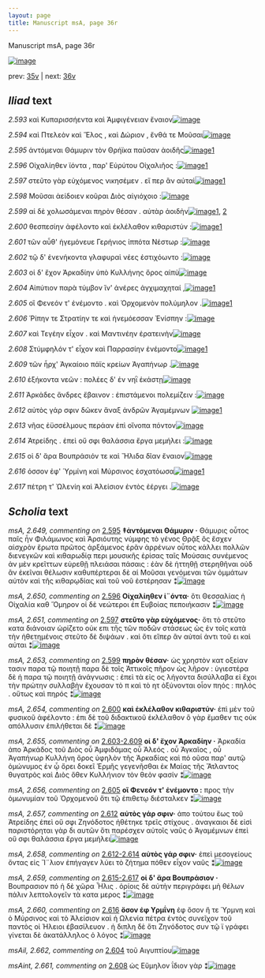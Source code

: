 ```yaml
---
layout: page
title: Manuscript msA, page 36r
---
```


Manuscript msA, page 36r

[![image](http://www.homermultitext.org/iipsrv?OBJ=IIP,1.0&FIF=/project/homer/pyramidal/deepzoom/hmt/vaimg/2017a/VA036RN_0037.tif&WID=100&CVT=JPEG)](http://www.homermultitext.org/ict2/?urn=urn:cite2:hmt:vaimg.2017a:VA036RN_0037)

prev:  [35v](../35v) | next:  [36v](../36v)

## *Iliad* text

*2.593* <a id="2.593"/> καὶ Κυπαρισσήεντα 					καὶ Ἀμφιγένειαν ἔναιον[![image](http://www.homermultitext.org/iipsrv?OBJ=IIP,1.0&FIF=/project/homer/pyramidal/deepzoom/hmt/vaimg/2017a/VA036RN_0037.tif&RGN=0.166,0.2182,0.419,0.0331&WID=1000&CVT=JPEG)](http://www.homermultitext.org/ict2/?urn=urn:cite2:hmt:vaimg.2017a:VA036RN_0037@0.166,0.2182,0.419,0.0331)

*2.594* <a id="2.594"/> καὶ Πτελεὸν καὶ 						 Ἕλος , καὶ Δώριον , ἔνθά τε Μοῦσαι[![image](http://www.homermultitext.org/iipsrv?OBJ=IIP,1.0&FIF=/project/homer/pyramidal/deepzoom/hmt/vaimg/2017a/VA036RN_0037.tif&RGN=0.165,0.2415,0.423,0.0286&WID=1000&CVT=JPEG)](http://www.homermultitext.org/ict2/?urn=urn:cite2:hmt:vaimg.2017a:VA036RN_0037@0.165,0.2415,0.423,0.0286)

*2.595* <a id="2.595"/> ἀντόμεναι Θάμυριν τὸν 						 Θρήϊκα παῦσαν ἀοιδῆς[![image](http://www.homermultitext.org/iipsrv?OBJ=IIP,1.0&FIF=/project/homer/pyramidal/deepzoom/hmt/vaimg/2017a/VA036RN_0037.tif&RGN=0.162,0.2596,0.423,0.0286&WID=1000&CVT=JPEG)](http://www.homermultitext.org/ict2/?urn=urn:cite2:hmt:vaimg.2017a:VA036RN_0037@0.162,0.2596,0.423,0.0286)[1](#msA_2.649)

*2.596* <a id="2.596"/> Οἰχαλίηθεν ϊόντα , 					παρ' Εὐρύτου 					 Οἰχαλιῆος :[![image](http://www.homermultitext.org/iipsrv?OBJ=IIP,1.0&FIF=/project/homer/pyramidal/deepzoom/hmt/vaimg/2017a/VA036RN_0037.tif&RGN=0.159,0.2814,0.423,0.0286&WID=1000&CVT=JPEG)](http://www.homermultitext.org/ict2/?urn=urn:cite2:hmt:vaimg.2017a:VA036RN_0037@0.159,0.2814,0.423,0.0286)[1](#msA_2.650)

*2.597* <a id="2.597"/> στεῦτο γὰρ εὐχόμενος νικησέμεν . εἴ περ ἂν αὐταὶ[![image](http://www.homermultitext.org/iipsrv?OBJ=IIP,1.0&FIF=/project/homer/pyramidal/deepzoom/hmt/vaimg/2017a/VA036RN_0037.tif&RGN=0.159,0.2987,0.423,0.0286&WID=1000&CVT=JPEG)](http://www.homermultitext.org/ict2/?urn=urn:cite2:hmt:vaimg.2017a:VA036RN_0037@0.159,0.2987,0.423,0.0286)[1](#msA_2.651)

*2.598* <a id="2.598"/> Μοῦσαι ἀείδοιεν κοῦραι Διὸς αἰγιόχοιο :[![image](http://www.homermultitext.org/iipsrv?OBJ=IIP,1.0&FIF=/project/homer/pyramidal/deepzoom/hmt/vaimg/2017a/VA036RN_0037.tif&RGN=0.156,0.3175,0.423,0.0286&WID=1000&CVT=JPEG)](http://www.homermultitext.org/ict2/?urn=urn:cite2:hmt:vaimg.2017a:VA036RN_0037@0.156,0.3175,0.423,0.0286)

*2.599* <a id="2.599"/> αἱ δὲ χολωσάμεναι πηρὸν θέσαν . αὐτὰρ ἀοιδὴν[![image](http://www.homermultitext.org/iipsrv?OBJ=IIP,1.0&FIF=/project/homer/pyramidal/deepzoom/hmt/vaimg/2017a/VA036RN_0037.tif&RGN=0.156,0.3371,0.423,0.0286&WID=1000&CVT=JPEG)](http://www.homermultitext.org/ict2/?urn=urn:cite2:hmt:vaimg.2017a:VA036RN_0037@0.156,0.3371,0.423,0.0286)[1](#msA_2.653), [2](#msA_2.652)

*2.600* <a id="2.600"/> θεσπεσίην ἀφέλοντο καὶ ἐκλέλαθον κιθαριστύν :[![image](http://www.homermultitext.org/iipsrv?OBJ=IIP,1.0&FIF=/project/homer/pyramidal/deepzoom/hmt/vaimg/2017a/VA036RN_0037.tif&RGN=0.156,0.3582,0.423,0.0286&WID=1000&CVT=JPEG)](http://www.homermultitext.org/ict2/?urn=urn:cite2:hmt:vaimg.2017a:VA036RN_0037@0.156,0.3582,0.423,0.0286)[1](#msA_2.654)

*2.601* <a id="2.601"/> τῶν αὖθ' ἡγεμόνευε Γερήνιος ἱππότα Νέστωρ :[![image](http://www.homermultitext.org/iipsrv?OBJ=IIP,1.0&FIF=/project/homer/pyramidal/deepzoom/hmt/vaimg/2017a/VA036RN_0037.tif&RGN=0.156,0.3747,0.423,0.0286&WID=1000&CVT=JPEG)](http://www.homermultitext.org/ict2/?urn=urn:cite2:hmt:vaimg.2017a:VA036RN_0037@0.156,0.3747,0.423,0.0286)

*2.602* <a id="2.602"/> τῷ δ' ἐνενήκοντα γλαφυραὶ νέες ἐστιχόωντο :[![image](http://www.homermultitext.org/iipsrv?OBJ=IIP,1.0&FIF=/project/homer/pyramidal/deepzoom/hmt/vaimg/2017a/VA036RN_0037.tif&RGN=0.155,0.3928,0.423,0.0286&WID=1000&CVT=JPEG)](http://www.homermultitext.org/ict2/?urn=urn:cite2:hmt:vaimg.2017a:VA036RN_0037@0.155,0.3928,0.423,0.0286)

*2.603* <a id="2.603"/> οἱ δ' ἔχον Ἀρκαδίην 					ὑπὸ Κυλλήνης ὄρος αἰπὺ[![image](http://www.homermultitext.org/iipsrv?OBJ=IIP,1.0&FIF=/project/homer/pyramidal/deepzoom/hmt/vaimg/2017a/VA036RN_0037.tif&RGN=0.151,0.4108,0.423,0.0286&WID=1000&CVT=JPEG)](http://www.homermultitext.org/ict2/?urn=urn:cite2:hmt:vaimg.2017a:VA036RN_0037@0.151,0.4108,0.423,0.0286)

*2.604* <a id="2.604"/> Αἰπύτιον παρὰ 					τύμβον ἵν' ἀνέρες ἀγχιμαχηταί ,[![image](http://www.homermultitext.org/iipsrv?OBJ=IIP,1.0&FIF=/project/homer/pyramidal/deepzoom/hmt/vaimg/2017a/VA036RN_0037.tif&RGN=0.16,0.4334,0.423,0.0286&WID=1000&CVT=JPEG)](http://www.homermultitext.org/ict2/?urn=urn:cite2:hmt:vaimg.2017a:VA036RN_0037@0.16,0.4334,0.423,0.0286)[1](#msAil_2.662)

*2.605* <a id="2.605"/> οἳ Φενεόν τ' 					ἐνέμοντο . καὶ Ὀρχομενὸν 					πολύμηλον .[![image](http://www.homermultitext.org/iipsrv?OBJ=IIP,1.0&FIF=/project/homer/pyramidal/deepzoom/hmt/vaimg/2017a/VA036RN_0037.tif&RGN=0.169,0.4537,0.423,0.0286&WID=1000&CVT=JPEG)](http://www.homermultitext.org/ict2/?urn=urn:cite2:hmt:vaimg.2017a:VA036RN_0037@0.169,0.4537,0.423,0.0286)[1](#msA_2.656)

*2.606* <a id="2.606"/> Ῥίπην τε 						 Στρατίην τε καὶ 					ἠνεμόεσσαν Ἐνίσπην :[![image](http://www.homermultitext.org/iipsrv?OBJ=IIP,1.0&FIF=/project/homer/pyramidal/deepzoom/hmt/vaimg/2017a/VA036RN_0037.tif&RGN=0.166,0.468,0.423,0.0286&WID=1000&CVT=JPEG)](http://www.homermultitext.org/ict2/?urn=urn:cite2:hmt:vaimg.2017a:VA036RN_0037@0.166,0.468,0.423,0.0286)

*2.607* <a id="2.607"/> καὶ Τεγέην εἶχον . 					καὶ Μαντινέην ἐρατεινὴν[![image](http://www.homermultitext.org/iipsrv?OBJ=IIP,1.0&FIF=/project/homer/pyramidal/deepzoom/hmt/vaimg/2017a/VA036RN_0037.tif&RGN=0.16,0.4891,0.423,0.0286&WID=1000&CVT=JPEG)](http://www.homermultitext.org/ict2/?urn=urn:cite2:hmt:vaimg.2017a:VA036RN_0037@0.16,0.4891,0.423,0.0286)

*2.608* <a id="2.608"/> Στύμφηλόν τ' εἶχον 					καὶ Παρρασίην ἐνέμοντο[![image](http://www.homermultitext.org/iipsrv?OBJ=IIP,1.0&FIF=/project/homer/pyramidal/deepzoom/hmt/vaimg/2017a/VA036RN_0037.tif&RGN=0.158,0.5102,0.423,0.0286&WID=1000&CVT=JPEG)](http://www.homermultitext.org/ict2/?urn=urn:cite2:hmt:vaimg.2017a:VA036RN_0037@0.158,0.5102,0.423,0.0286)[1](#msAint_2.661)

*2.609* <a id="2.609"/> τῶν ἦρχ' Ἀγκαίοιο 					πάϊς κρείων Ἀγαπήνωρ .[![image](http://www.homermultitext.org/iipsrv?OBJ=IIP,1.0&FIF=/project/homer/pyramidal/deepzoom/hmt/vaimg/2017a/VA036RN_0037.tif&RGN=0.156,0.5305,0.423,0.0286&WID=1000&CVT=JPEG)](http://www.homermultitext.org/ict2/?urn=urn:cite2:hmt:vaimg.2017a:VA036RN_0037@0.156,0.5305,0.423,0.0286)

*2.610* <a id="2.610"/> ἑξήκοντα νεῶν : πολέες δ' ἐν νηῒ ἑκάστῃ[![image](http://www.homermultitext.org/iipsrv?OBJ=IIP,1.0&FIF=/project/homer/pyramidal/deepzoom/hmt/vaimg/2017a/VA036RN_0037.tif&RGN=0.15,0.5463,0.423,0.0286&WID=1000&CVT=JPEG)](http://www.homermultitext.org/ict2/?urn=urn:cite2:hmt:vaimg.2017a:VA036RN_0037@0.15,0.5463,0.423,0.0286)

*2.611* <a id="2.611"/> Ἀρκάδες ἄνδρες ἔβαινον : 					ἐπιστάμενοι πολεμίζειν :[![image](http://www.homermultitext.org/iipsrv?OBJ=IIP,1.0&FIF=/project/homer/pyramidal/deepzoom/hmt/vaimg/2017a/VA036RN_0037.tif&RGN=0.162,0.5643,0.423,0.0286&WID=1000&CVT=JPEG)](http://www.homermultitext.org/ict2/?urn=urn:cite2:hmt:vaimg.2017a:VA036RN_0037@0.162,0.5643,0.423,0.0286)

*2.612* <a id="2.612"/> αὐτὸς γάρ σφιν δῶκεν ἄναξ ἀνδρῶν Ἀγαμέμνων 				[![image](http://www.homermultitext.org/iipsrv?OBJ=IIP,1.0&FIF=/project/homer/pyramidal/deepzoom/hmt/vaimg/2017a/VA036RN_0037.tif&RGN=0.153,0.5839,0.423,0.0286&WID=1000&CVT=JPEG)](http://www.homermultitext.org/ict2/?urn=urn:cite2:hmt:vaimg.2017a:VA036RN_0037@0.153,0.5839,0.423,0.0286)[1](#msA_2.657)

*2.613* <a id="2.613"/> νῆας ἐϋσσέλμους περάαν ἐπὶ οἴνοπα πόντον[![image](http://www.homermultitext.org/iipsrv?OBJ=IIP,1.0&FIF=/project/homer/pyramidal/deepzoom/hmt/vaimg/2017a/VA036RN_0037.tif&RGN=0.153,0.602,0.423,0.0286&WID=1000&CVT=JPEG)](http://www.homermultitext.org/ict2/?urn=urn:cite2:hmt:vaimg.2017a:VA036RN_0037@0.153,0.602,0.423,0.0286)

*2.614* <a id="2.614"/> Ἀτρείδης . ἐπεὶ οὔ σφι 					θαλάσσια ἔργα μεμήλει :[![image](http://www.homermultitext.org/iipsrv?OBJ=IIP,1.0&FIF=/project/homer/pyramidal/deepzoom/hmt/vaimg/2017a/VA036RN_0037.tif&RGN=0.153,0.6185,0.423,0.0286&WID=1000&CVT=JPEG)](http://www.homermultitext.org/ict2/?urn=urn:cite2:hmt:vaimg.2017a:VA036RN_0037@0.153,0.6185,0.423,0.0286)

*2.615* <a id="2.615"/> οἱ δ' ἄρα Βουπράσιόν τε καὶ Ἤλιδα δῖαν ἔναιον[![image](http://www.homermultitext.org/iipsrv?OBJ=IIP,1.0&FIF=/project/homer/pyramidal/deepzoom/hmt/vaimg/2017a/VA036RN_0037.tif&RGN=0.153,0.6388,0.423,0.0286&WID=1000&CVT=JPEG)](http://www.homermultitext.org/ict2/?urn=urn:cite2:hmt:vaimg.2017a:VA036RN_0037@0.153,0.6388,0.423,0.0286)

*2.616* <a id="2.616"/> όσσον ἐφ' Ὑρμίνη 					καὶ Μύρσινος ἐσχατόωσα[![image](http://www.homermultitext.org/iipsrv?OBJ=IIP,1.0&FIF=/project/homer/pyramidal/deepzoom/hmt/vaimg/2017a/VA036RN_0037.tif&RGN=0.15,0.6584,0.423,0.0286&WID=1000&CVT=JPEG)](http://www.homermultitext.org/ict2/?urn=urn:cite2:hmt:vaimg.2017a:VA036RN_0037@0.15,0.6584,0.423,0.0286)[1](#msA_2.660)

*2.617* <a id="2.617"/> πέτρη τ' Ὠλενίη καὶ Ἀλείσιον ἐντὸς ἐέργει .[![image](http://www.homermultitext.org/iipsrv?OBJ=IIP,1.0&FIF=/project/homer/pyramidal/deepzoom/hmt/vaimg/2017a/VA036RN_0037.tif&RGN=0.15,0.6757,0.423,0.0286&WID=1000&CVT=JPEG)](http://www.homermultitext.org/ict2/?urn=urn:cite2:hmt:vaimg.2017a:VA036RN_0037@0.15,0.6757,0.423,0.0286)

## *Scholia* text

*msA, 2.649, commenting on* [2.595](#2.595)  <a id="msA_2.649"/> **‡ἀντόμεναι Θάμυριν ·** Θάμυρις οὗτος παῖς ἦν Φιλάμωνος καὶ Ἀρσιόυτης νύμφης τὸ γένος Θρᾷξ ὃς ἔσχεν αἰσχρὸν ἔρωτα πρῶτος ἀρξάμενος ἐρᾶν ἀρρένων οὗτος κάλλει πολλῶν διενεγκῶν καὶ κιθαρωδίᾳ περι μουσικῆς ἐρίσας ταῖς Μούσαις συνέμενος ἀν μὲν κρεῖττων εὑρεθῇ πλειάσαι πάσαις : ἐὰν δὲ ἡττηθῇ στερηθῆναι οὐδ ἂν ἐκεῖναι θέλωσιν καθυπέρτεραι δὲ αἱ Μοῦσαι γενόμεναι τῶν ὀμμάτων αὐτὸν καὶ τῆς κιθαρῳδίας καὶ τοῦ νοῦ ἐστέρησαν ⁑[![image](http://www.homermultitext.org/iipsrv?OBJ=IIP,1.0&FIF=/project/homer/pyramidal/deepzoom/hmt/vaimg/2017a/VA036RN_0037.tif&RGN=0.162,0.1026,0.6287,0.0591&WID=1000&CVT=JPEG)](http://www.homermultitext.org/ict2/?urn=urn:cite2:hmt:vaimg.2017a:VA036RN_0037@0.162,0.1026,0.6287,0.0591)

*msA, 2.650, commenting on* [2.596](#2.596)  <a id="msA_2.650"/> **Οἱχαλίηθεν ἰ¨όντα·** ὅτι Θεσσαλίας ἡ Οἱχαλία καθ Ὅμηρον οἱ δὲ νεώτεροι ἐπ Ευβοίας πεποιήκασιν ⁑[![image](http://www.homermultitext.org/iipsrv?OBJ=IIP,1.0&FIF=/project/homer/pyramidal/deepzoom/hmt/vaimg/2017a/VA036RN_0037.tif&RGN=0.1667,0.1462,0.6163,0.0213&WID=1000&CVT=JPEG)](http://www.homermultitext.org/ict2/?urn=urn:cite2:hmt:vaimg.2017a:VA036RN_0037@0.1667,0.1462,0.6163,0.0213)

*msA, 2.651, commenting on* [2.597](#2.597)  <a id="msA_2.651"/> **στεῦτο γὰρ εὐχόμενος·** ὅτι τὸ στεῦτο κατα διάνοιαν ὡρίζετο οὐκ επι τῆς τῶν ποδῶν στάσεως ὡς ἐν τοῖς κατὰ τὴν ἡθετημένοις στεῦτο δὲ διψάων . καὶ ὅτι εἴπερ ἂν αὐταί ἀντι τοῦ ει καὶ αὐται ⁑[![image](http://www.homermultitext.org/iipsrv?OBJ=IIP,1.0&FIF=/project/homer/pyramidal/deepzoom/hmt/vaimg/2017a/VA036RN_0037.tif&RGN=0.166,0.1574,0.6173,0.0315&WID=1000&CVT=JPEG)](http://www.homermultitext.org/ict2/?urn=urn:cite2:hmt:vaimg.2017a:VA036RN_0037@0.166,0.1574,0.6173,0.0315)

*msA, 2.653, commenting on* [2.599](#2.599)  <a id="msA_2.653"/> **πηρὸν θέσαν·** ὡς χρηστὸν κατ οξείαν τασιν παρα τῷ ποιητῇ παρα δὲ τοῖς Ἀττικοῖς πῆρον ὡς λῆρον : ὑγιεστέρα δὲ ἡ παρα τῷ ποιητῇ ἀνάγνωσις : ἐπεὶ τὰ εἰς ος λήγοντα δισύλλαβα εἰ ἔχοι τὴν πρώτην συλλαβὴν ἔχουσαν τὸ π καὶ τὸ ητ ὀξύνονται οἶον πηός : πηλός . οὕτως καὶ πηρός ⁑[![image](http://www.homermultitext.org/iipsrv?OBJ=IIP,1.0&FIF=/project/homer/pyramidal/deepzoom/hmt/vaimg/2017a/VA036RN_0037.tif&RGN=0.5783,0.228,0.204,0.0931&WID=1000&CVT=JPEG)](http://www.homermultitext.org/ict2/?urn=urn:cite2:hmt:vaimg.2017a:VA036RN_0037@0.5783,0.228,0.204,0.0931)

*msA, 2.654, commenting on* [2.600](#2.600)  <a id="msA_2.654"/> **καὶ ἐκλέλαθον κιθαριστύν·** ἐπὶ μὲν τοῦ φυσικοῦ ἀφέλοντο : ἐπι δὲ τοῦ διδακτικοῦ ἐκλέλαθον ὃ γὰρ ἔμαθεν τις οὐκ απόλλυσιν ἐπιλήθεται δὲ ⁑[![image](http://www.homermultitext.org/iipsrv?OBJ=IIP,1.0&FIF=/project/homer/pyramidal/deepzoom/hmt/vaimg/2017a/VA036RN_0037.tif&RGN=0.571,0.3144,0.2047,0.0518&WID=1000&CVT=JPEG)](http://www.homermultitext.org/ict2/?urn=urn:cite2:hmt:vaimg.2017a:VA036RN_0037@0.571,0.3144,0.2047,0.0518)

*msA, 2.655, commenting on* [2.603-2.609](#2.603-2.609)  <a id="msA_2.655"/> **οἱ δ' ἔχον Ἀρκαδίην ·** Ἀρκαδία ἀπο Ἀρκάδος τοῦ Διὸς οὗ Ἀμφιδάμας οὗ Ἀλεός . οὗ Ἀγκαῖος , οὗ Ἀγαπήνωρ Κυλλήνη ὄρος ὑφηλὸν τῆς Ἀρκαδίας καὶ πό οῦσα παρ' αυτῷ ὁμώνυμος ἐν ᾧ ὄρει δοκεῖ Ἑρμῆς γεγενῆσθαι ἐκ Μαίας τῆς Ἄτλαντος θυγατρὸς καὶ Διὸς ὅθεν Κυλλήνιον τὸν θεὸν φασίν ⁑[![image](http://www.homermultitext.org/iipsrv?OBJ=IIP,1.0&FIF=/project/homer/pyramidal/deepzoom/hmt/vaimg/2017a/VA036RN_0037.tif&RGN=0.5753,0.362,0.203,0.0961&WID=1000&CVT=JPEG)](http://www.homermultitext.org/ict2/?urn=urn:cite2:hmt:vaimg.2017a:VA036RN_0037@0.5753,0.362,0.203,0.0961)

*msA, 2.656, commenting on* [2.605](#2.605)  <a id="msA_2.656"/> **οἳ Φενεόν τ' ἐνέμοντο :** προς τὴν ὁμωνυμίαν τοῦ Ὀρχομενοῦ ὅτι τῷ ἐπιθετῳ διέσταλκεν ⁑[![image](http://www.homermultitext.org/iipsrv?OBJ=IIP,1.0&FIF=/project/homer/pyramidal/deepzoom/hmt/vaimg/2017a/VA036RN_0037.tif&RGN=0.581,0.4558,0.1797,0.037&WID=1000&CVT=JPEG)](http://www.homermultitext.org/ict2/?urn=urn:cite2:hmt:vaimg.2017a:VA036RN_0037@0.581,0.4558,0.1797,0.037)

*msA, 2.657, commenting on* [2.612](#2.612)  <a id="msA_2.657"/> **αὐτὸς γάρ σφιν·** ἀπο τούτου ἕως τοῦ Ἀτρείδης ἐπεὶ οὔ σφι Ζηνόδοτος ἠθέτηκε τρεῖς στίχους . ἀναγκαιοι δὲ εἰσὶ παριστόρηται γὰρ δι αυτῶν ὅτι παρέσχεν αὐτοῖς ναῦς ὁ Ἀγαμέμνων ἐπεὶ οὔ σφι θαλάσσια ἔργα μεμήλει[![image](http://www.homermultitext.org/iipsrv?OBJ=IIP,1.0&FIF=/project/homer/pyramidal/deepzoom/hmt/vaimg/2017a/VA036RN_0037.tif&RGN=0.568,0.4911,0.2063,0.0718&WID=1000&CVT=JPEG)](http://www.homermultitext.org/ict2/?urn=urn:cite2:hmt:vaimg.2017a:VA036RN_0037@0.568,0.4911,0.2063,0.0718)

*msA, 2.658, commenting on* [2.612-2.614](#2.612-2.614)  <a id="msA_2.658"/> **αὐτὸς γάρ σφιν·** ἐπεὶ μεσογείους ὄντας εἰς Ἴ¨λιον ἐπήγαγεν λύει τὸ ζήτημα πόθεν εἶχον ναῦς ⁑[![image](http://www.homermultitext.org/iipsrv?OBJ=IIP,1.0&FIF=/project/homer/pyramidal/deepzoom/hmt/vaimg/2017a/VA036RN_0037.tif&RGN=0.563,0.5577,0.214,0.0393&WID=1000&CVT=JPEG)](http://www.homermultitext.org/ict2/?urn=urn:cite2:hmt:vaimg.2017a:VA036RN_0037@0.563,0.5577,0.214,0.0393)

*msA, 2.659, commenting on* [2.615-2.617](#2.615-2.617)  <a id="msA_2.659"/> **οἱ δ' ἄρα Βουπράσιον ·** Βουπρασιον πό ἡ δὲ χῶρα Ἧλις . ὁρίοις δὲ αὐτὴν περιγράφει μὴ θέλων πάλιν λεπτολογεῖν τὰ κατα μερος ⁑[![image](http://www.homermultitext.org/iipsrv?OBJ=IIP,1.0&FIF=/project/homer/pyramidal/deepzoom/hmt/vaimg/2017a/VA036RN_0037.tif&RGN=0.568,0.5935,0.2113,0.0543&WID=1000&CVT=JPEG)](http://www.homermultitext.org/ict2/?urn=urn:cite2:hmt:vaimg.2017a:VA036RN_0037@0.568,0.5935,0.2113,0.0543)

*msA, 2.660, commenting on* [2.616](#2.616)  <a id="msA_2.660"/> **ὅσον ἐφ Υρμΐνη** ἐφ ὅσον ἥ τε Ὑρμνη καὶ ὁ Μύρσινος καὶ τὸ Ἀλείσιον καὶ ἡ Ωλενία πέτρα ἐντὸς συνεῖχον τοῦ παντὸς οἱ Ήλειοι ἐβασίλευον . ἡ διπλη δὲ ὅτι Ζηνόδοτος συν τῷ ϊ γράφει γίνεται δὲ ἀκατάλληλος ὁ λόγος ⁑[![image](http://www.homermultitext.org/iipsrv?OBJ=IIP,1.0&FIF=/project/homer/pyramidal/deepzoom/hmt/vaimg/2017a/VA036RN_0037.tif&RGN=0.57,0.6483,0.201,0.1204&WID=1000&CVT=JPEG)](http://www.homermultitext.org/ict2/?urn=urn:cite2:hmt:vaimg.2017a:VA036RN_0037@0.57,0.6483,0.201,0.1204)

*msAil, 2.662, commenting on* [2.604](#2.604)  <a id="msAil_2.662"/> τοῦ Αιγυπτίου[![image](http://www.homermultitext.org/iipsrv?OBJ=IIP,1.0&FIF=/project/homer/pyramidal/deepzoom/hmt/vaimg/2017a/VA036RN_0037.tif&RGN=0.1873,0.4288,0.051,0.0148&WID=1000&CVT=JPEG)](http://www.homermultitext.org/ict2/?urn=urn:cite2:hmt:vaimg.2017a:VA036RN_0037@0.1873,0.4288,0.051,0.0148)

*msAint, 2.661, commenting on* [2.608](#2.608)  <a id="msAint_2.661"/> ὡς Εὔμηλον ΐδιον γὰρ ⁑[![image](http://www.homermultitext.org/iipsrv?OBJ=IIP,1.0&FIF=/project/homer/pyramidal/deepzoom/hmt/vaimg/2017a/VA036RN_0037.tif&RGN=0.1037,0.5084,0.0607,0.0333&WID=1000&CVT=JPEG)](http://www.homermultitext.org/ict2/?urn=urn:cite2:hmt:vaimg.2017a:VA036RN_0037@0.1037,0.5084,0.0607,0.0333)